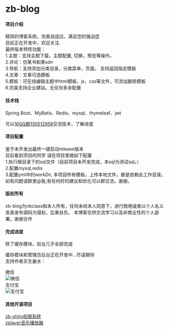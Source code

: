 # zb-blog

#### 项目介绍
精简的博客系统，完美自适应。满足您的强迫症<br/>
目前正在开发中，欢迎关注.<br/>
最终版本特性功能：<br/>
1.主题：支持主题下载，主题配置, 切换，预览等操作。<br/>
2.评论：仿某书和某sdn<br/>
3.导航：支持添加分类目录，分类菜单，页面， 支持返回指定模板<br/>
4.文章：文章可选模板<br/>
5.模板：可在线编辑主题中html模板，js，css等文件，可添加删除模板<br/>
6.完美支持企业建站，无任何多余配置

#### 技术栈
Spring Boot、MyBatis、Redis、mysql、thymeleaf、jwt<br/>

可以加[QQ群130512958](http://shang.qq.com/wpa/qunwpa?idkey=dad3420aea2111ee98653f703f61bc504bfcd6dd85d1766a344523d7e353ad43)交流技术，了解进度

#### 项目配置

鉴于未开发出最终一键启动release版本<br/>
目前看到项目的同学 请在项目里做如下配置<br/>
1.执行根目录下的sql文件（目前项目未开发完成，本sql为测试sql。）<br/>
2.配置mysql,redis<br/>
3.配置yml中的workDir, 本项目所有模板，上传本地文件，都是依赖此工作目录。<br/>
如有问题请群里@我,有任何好的建议和优化可以群交流，谢谢。<br/>

#### 版权所有
zb-blog为nbclass和本人所有，任何未经本人同意下，进行商用或者以个人名义发表发布源码为侵权，后果自负。
本博客仅供交流学习以及非商业性的个人部署。谢谢合作

#### 完成进度
除了缓存模块，前台几乎全部完成<br/>

缓存模块和管理员后台正在开发中...尽请期待
<br/>
支持作者买生姜水：

微信<br/>
![微信](https://images.gitee.com/uploads/images/2019/1028/163337_aa52a795_1414419.jpeg)
<br/>
支付宝<br/>
![支付宝](https://images.gitee.com/uploads/images/2019/1028/163337_21cc2b3f_1414419.jpeg)

#### 其他开源项目
[zb-shiro权限系统](https://gitee.com/supperzh/zb-shiro)<br/>
[zplayer音乐播放器](https://gitee.com/supperzh/zplayer)


